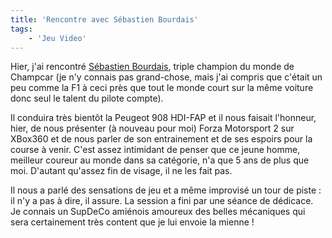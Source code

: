 ```yaml
---
title: 'Rencontre avec Sébastien Bourdais'
tags:
    - 'Jeu Video'
---
```


Hier, j'ai rencontré [Sébastien Bourdais](http://www.sebastien-bourdais.com/),
triple champion du monde de Champcar (je n'y connais pas grand-chose, mais j'ai
compris que c'était un peu comme la F1 à ceci près que tout le monde court sur
la même voiture donc seul le talent du pilote compte).

<!-- more -->

Il conduira très bientôt la Peugeot 908 HDI-FAP et il nous faisait l'honneur,
hier, de nous présenter (à nouveau pour moi) Forza Motorsport 2 sur XBox360 et
de nous parler de son entrainement et de ses espoirs pour la course à venir.
C'est assez intimidant de penser que ce jeune homme, meilleur coureur au monde
dans sa catégorie, n'a que 5 ans de plus que moi. D'autant qu'assez fin de
visage, il ne les fait pas.

Il nous a parlé des sensations de jeu et a même improvisé un tour de piste : il
n'y a pas à dire, il assure. La session a fini par une séance de dédicace. Je
connais un SupDeCo amiénois amoureux des belles mécaniques qui sera certainement
très content que je lui envoie la mienne !
